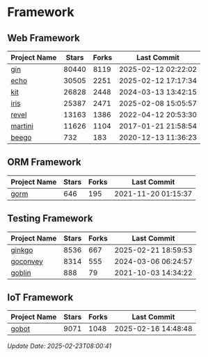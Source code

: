 # Framework

## Web Framework
| Project Name | Stars | Forks | Last Commit |
| ------------ | ----- | ----- | ----------- |
| [gin](https://github.com/gin-gonic/gin) | 80440 | 8119 | 2025-02-12 02:22:02 |
| [echo](https://github.com/labstack/echo) | 30505 | 2251 | 2025-02-12 17:17:34 |
| [kit](https://github.com/go-kit/kit) | 26828 | 2448 | 2024-03-13 13:42:15 |
| [iris](https://github.com/kataras/iris) | 25387 | 2471 | 2025-02-08 15:05:57 |
| [revel](https://github.com/revel/revel) | 13163 | 1386 | 2022-04-12 20:53:30 |
| [martini](https://github.com/go-martini/martini) | 11626 | 1104 | 2017-01-21 21:58:54 |
| [beego](https://github.com/astaxie/beego) | 732 | 183 | 2020-12-13 11:36:23 |

## ORM Framework
| Project Name | Stars | Forks | Last Commit |
| ------------ | ----- | ----- | ----------- |
| [gorm](https://github.com/jinzhu/gorm) | 646 | 195 | 2021-11-20 01:15:37 |

## Testing Framework
| Project Name | Stars | Forks | Last Commit |
| ------------ | ----- | ----- | ----------- |
| [ginkgo](https://github.com/onsi/ginkgo) | 8536 | 667 | 2025-02-21 18:59:53 |
| [goconvey](https://github.com/smartystreets/goconvey) | 8314 | 555 | 2024-03-06 06:24:57 |
| [goblin](https://github.com/franela/goblin) | 888 | 79 | 2021-10-03 14:34:22 |

## IoT Framework
| Project Name | Stars | Forks | Last Commit |
| ------------ | ----- | ----- | ----------- |
| [gobot](https://github.com/hybridgroup/gobot) | 9071 | 1048 | 2025-02-16 14:48:48 |

*Update Date: 2025-02-23T08:00:41*
